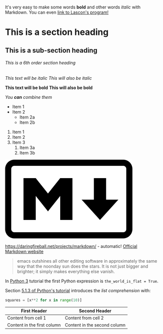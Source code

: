 It's very easy to make some words **bold** and other words *italic* with Markdown. 
You can even [link to Lascon's program!](http://sisne.org/lascon-vii/program/?lang=en)

# This is a section heading
## This is a sub-section heading
###### This is a 6th order section heading

*This text will be italic*
_This will also be italic_

**This text will be bold**
__This will also be bold__

_You **can** combine them_

- Item 1
- Item 2
  - Item 2a
  - Item 2b

1. Item 1
1. Item 2
1. Item 3
   1. Item 3a
   1. Item 3b

![Markdown Logo](Markdown-mark.svg)

https://daringfireball.net/projects/markdown/ - automatic!
[Official Markdown website](https://daringfireball.net/projects/markdown/)

> emacs outshines all other editing software in approximately the same 
> way that the noonday sun does the stars. It is not just bigger and 
> brighter; it simply makes everything else vanish.

In [Python 3](https://docs.python.org/3/tutorial/index.html) tutorial
the first Python expression is `the_world_is_flat = True`.  

Section [5.1.3 of Python's tutorial](https://docs.python.org/3/tutorial/datastructures.html#list-comprehensions)
introduces the _list comprehension_ with:

```python
squares = [x**2 for x in range(10)]
``` 

First Header | Second Header
------------ | -------------
Content from cell 1 | Content from cell 2
Content in the first column | Content in the second column
